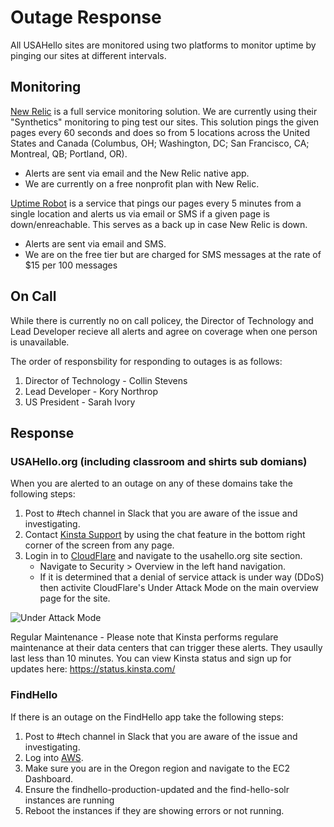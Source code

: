 # Outage Response

All USAHello sites are monitored using two platforms to monitor uptime by pinging our sites at different intervals.

## Monitoring
[New Relic](https://one.newrelic.com/) is a full service monitoring solution. We are currently using their "Synthetics" monitoring to ping test our sites.  This solution pings the given pages every 60 seconds and does so from 5 locations across the United States and Canada (Columbus, OH; Washington, DC; San Francisco, CA; Montreal, QB; Portland, OR).

- Alerts are sent via email and the New Relic native app.
- We are currently on a free nonprofit plan with New Relic.

[Uptime Robot](https://uptimerobot.com/) is a service that pings our pages every 5 minutes from a single location and alerts us via email or SMS if a given page is down/enreachable. This serves as a back up in case New Relic is down.

- Alerts are sent via email and SMS.
- We are on the free tier but are charged for SMS messages at the rate of $15 per 100 messages


## On Call
While there is currently no on call policey, the Director of Technology and Lead Developer recieve all alerts and agree on coverage when one person is unavailable.

The order of responsbility for responding to outages is as follows:

1. Director of Technology - Collin Stevens
2. Lead Developer - Kory Northrop
3. US President - Sarah Ivory


## Response

### USAHello.org (including classroom and shirts sub domians)

When you are alerted to an outage on any of these domains take the following steps:

1. Post to #tech channel in Slack that you are aware of the issue and investigating.
2. Contact [Kinsta Support](https://my.kinsta.com/) by using the chat feature in the bottom right corner of the screen from any page.
3. Login in to [CloudFlare](https://dash.cloudflare.com/) and navigate to the usahello.org site section.
	- Navigate to Security > Overview in the left hand navigation.
	- If it is determined that a denial of service attack is under way (DDoS) then activite CloudFlare's Under Attack Mode on the main overview page for the site.

![Under Attack Mode](../img/CloudflareUnderAttack.png)

Regular Maintenance - Please note that Kinsta performs regulare maintenance at their data centers that can trigger these alerts.  They usaully last less than 10 minutes.  You can view Kinsta status and sign up for updates here: https://status.kinsta.com/

### FindHello

If there is an outage on the FindHello app take the following steps:

1. Post to #tech channel in Slack that you are aware of the issue and investigating.
2. Log into [AWS](https://us-east-2.signin.aws.amazon.com/).
3. Make sure you are in the Oregon region and navigate to the EC2 Dashboard.
4. Ensure the findhello-production-updated and the find-hello-solr instances are running
5. Reboot the instances if they are showing errors or not running.


